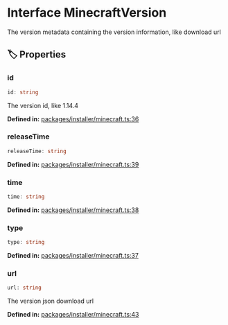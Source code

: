 # Interface MinecraftVersion

The version metadata containing the version information, like download url
## 🏷️ Properties

### id

```ts
id: string
```
The version id, like 1.14.4
<p style="font-size: 14px; color: var(--vp-c-text-2)">
<strong>Defined in:</strong> <a href="https://github.com/voxelum/minecraft-launcher-core-node/blob/master/packages/installer/minecraft.ts#L36" target="_blank" rel="noreferrer">packages/installer/minecraft.ts:36</a>
</p>


### releaseTime

```ts
releaseTime: string
```
<p style="font-size: 14px; color: var(--vp-c-text-2)">
<strong>Defined in:</strong> <a href="https://github.com/voxelum/minecraft-launcher-core-node/blob/master/packages/installer/minecraft.ts#L39" target="_blank" rel="noreferrer">packages/installer/minecraft.ts:39</a>
</p>


### time

```ts
time: string
```
<p style="font-size: 14px; color: var(--vp-c-text-2)">
<strong>Defined in:</strong> <a href="https://github.com/voxelum/minecraft-launcher-core-node/blob/master/packages/installer/minecraft.ts#L38" target="_blank" rel="noreferrer">packages/installer/minecraft.ts:38</a>
</p>


### type

```ts
type: string
```
<p style="font-size: 14px; color: var(--vp-c-text-2)">
<strong>Defined in:</strong> <a href="https://github.com/voxelum/minecraft-launcher-core-node/blob/master/packages/installer/minecraft.ts#L37" target="_blank" rel="noreferrer">packages/installer/minecraft.ts:37</a>
</p>


### url

```ts
url: string
```
The version json download url
<p style="font-size: 14px; color: var(--vp-c-text-2)">
<strong>Defined in:</strong> <a href="https://github.com/voxelum/minecraft-launcher-core-node/blob/master/packages/installer/minecraft.ts#L43" target="_blank" rel="noreferrer">packages/installer/minecraft.ts:43</a>
</p>


